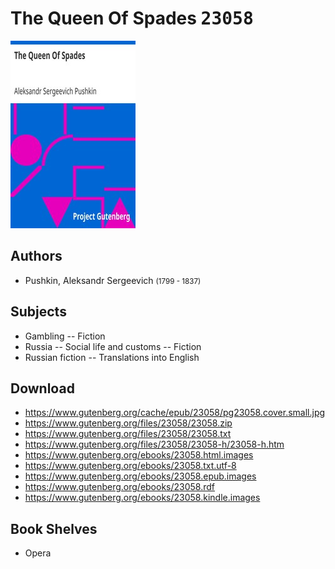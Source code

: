 # The Queen Of Spades <kbd>23058</kbd>

![](./cover.medium.jpg "")

## Authors


 - Pushkin, Aleksandr Sergeevich <small>(1799 - 1837)</small>

## Subjects


 - Gambling -- Fiction
 - Russia -- Social life and customs -- Fiction
 - Russian fiction -- Translations into English

## Download


 - https://www.gutenberg.org/cache/epub/23058/pg23058.cover.small.jpg
 - https://www.gutenberg.org/files/23058/23058.zip
 - https://www.gutenberg.org/files/23058/23058.txt
 - https://www.gutenberg.org/files/23058/23058-h/23058-h.htm
 - https://www.gutenberg.org/ebooks/23058.html.images
 - https://www.gutenberg.org/ebooks/23058.txt.utf-8
 - https://www.gutenberg.org/ebooks/23058.epub.images
 - https://www.gutenberg.org/ebooks/23058.rdf
 - https://www.gutenberg.org/ebooks/23058.kindle.images

## Book Shelves


 - Opera
